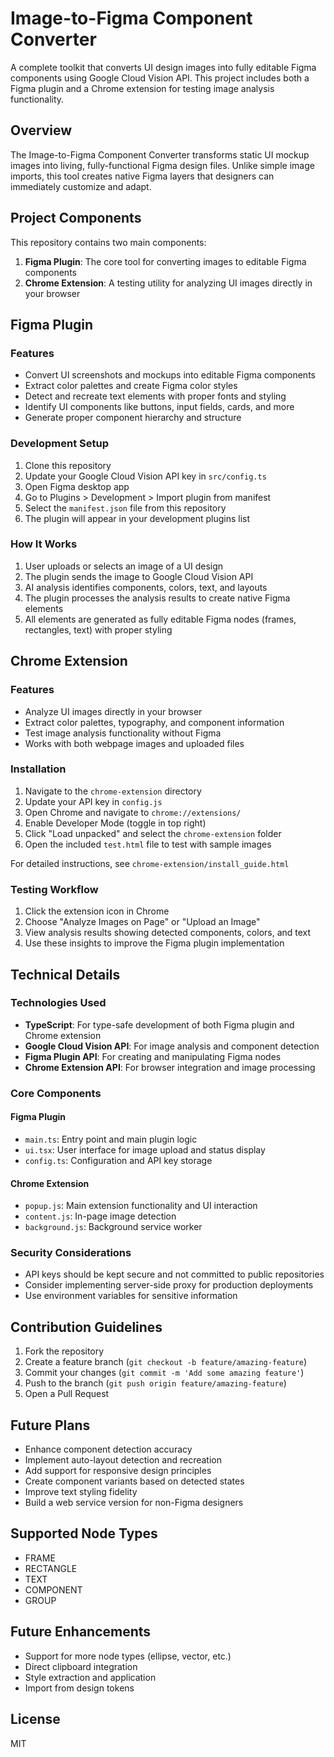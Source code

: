 # Image-to-Figma Component Converter

A complete toolkit that converts UI design images into fully editable Figma components using Google Cloud Vision API. This project includes both a Figma plugin and a Chrome extension for testing image analysis functionality.

## Overview

The Image-to-Figma Component Converter transforms static UI mockup images into living, fully-functional Figma design files. Unlike simple image imports, this tool creates native Figma layers that designers can immediately customize and adapt.

## Project Components

This repository contains two main components:

1. **Figma Plugin**: The core tool for converting images to editable Figma components
2. **Chrome Extension**: A testing utility for analyzing UI images directly in your browser

## Figma Plugin

### Features

- Convert UI screenshots and mockups into editable Figma components
- Extract color palettes and create Figma color styles
- Detect and recreate text elements with proper fonts and styling
- Identify UI components like buttons, input fields, cards, and more
- Generate proper component hierarchy and structure

### Development Setup

1. Clone this repository
2. Update your Google Cloud Vision API key in `src/config.ts`
3. Open Figma desktop app
4. Go to Plugins > Development > Import plugin from manifest
5. Select the `manifest.json` file from this repository
6. The plugin will appear in your development plugins list

### How It Works

1. User uploads or selects an image of a UI design
2. The plugin sends the image to Google Cloud Vision API
3. AI analysis identifies components, colors, text, and layouts
4. The plugin processes the analysis results to create native Figma elements
5. All elements are generated as fully editable Figma nodes (frames, rectangles, text) with proper styling

## Chrome Extension

### Features

- Analyze UI images directly in your browser
- Extract color palettes, typography, and component information
- Test image analysis functionality without Figma
- Works with both webpage images and uploaded files

### Installation

1. Navigate to the `chrome-extension` directory
2. Update your API key in `config.js`
3. Open Chrome and navigate to `chrome://extensions/`
4. Enable Developer Mode (toggle in top right)
5. Click "Load unpacked" and select the `chrome-extension` folder
6. Open the included `test.html` file to test with sample images

For detailed instructions, see `chrome-extension/install_guide.html`

### Testing Workflow

1. Click the extension icon in Chrome
2. Choose "Analyze Images on Page" or "Upload an Image"
3. View analysis results showing detected components, colors, and text
4. Use these insights to improve the Figma plugin implementation

## Technical Details

### Technologies Used

- **TypeScript**: For type-safe development of both Figma plugin and Chrome extension
- **Google Cloud Vision API**: For image analysis and component detection
- **Figma Plugin API**: For creating and manipulating Figma nodes
- **Chrome Extension API**: For browser integration and image processing

### Core Components

#### Figma Plugin
- `main.ts`: Entry point and main plugin logic
- `ui.tsx`: User interface for image upload and status display
- `config.ts`: Configuration and API key storage

#### Chrome Extension
- `popup.js`: Main extension functionality and UI interaction
- `content.js`: In-page image detection
- `background.js`: Background service worker

### Security Considerations

- API keys should be kept secure and not committed to public repositories
- Consider implementing server-side proxy for production deployments
- Use environment variables for sensitive information

## Contribution Guidelines

1. Fork the repository
2. Create a feature branch (`git checkout -b feature/amazing-feature`)
3. Commit your changes (`git commit -m 'Add some amazing feature'`)
4. Push to the branch (`git push origin feature/amazing-feature`)
5. Open a Pull Request

## Future Plans

- Enhance component detection accuracy
- Implement auto-layout detection and recreation
- Add support for responsive design principles
- Create component variants based on detected states
- Improve text styling fidelity
- Build a web service version for non-Figma designers

## Supported Node Types

- FRAME
- RECTANGLE
- TEXT
- COMPONENT
- GROUP

## Future Enhancements

- Support for more node types (ellipse, vector, etc.)
- Direct clipboard integration
- Style extraction and application
- Import from design tokens

## License

MIT
